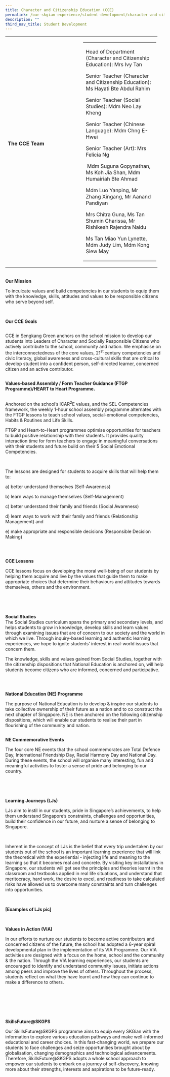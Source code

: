 ```yaml
---
title: Character and Citizenship Education (CCE)
permalink: /our-skgian-experience/student-development/character-and-citizenship-education-cce/
description: ""
third_nav_title: Student Development
---
```

<table style="width: 481px;">
<tbody>
<tr>
<td style="width: 229.797px;">
<p><strong>The CCE Team</strong></p>
<img alt="" src="images\cce001.png">
<p><strong>&nbsp;</strong></p>
</td>
<td style="width: 231.203px;">
<table style="width: 101.718%;">
<tbody>
<tr>
<td style="width: 100%;">
<p>Head of Department (Character and Citizenship Education): Mrs Ivy Tan</p>
<p>Senior Teacher (Character and Citizenship Education): Ms Hayati Bte Abdul Rahim</p>
<p>Senior Teacher (Social Studies): Mdm Neo Lay Kheng</p>
<p>Senior Teacher (Chinese Language): Mdm Chng E-Hwei</p>
<p>Senior Teacher (Art): Mrs Felicia Ng</p>
<p>&nbsp;Mdm Suguna Gopynathan, Ms Koh Jia Shan, Mdm Humairiah Bte Ahmad</p>
<p>Mdm Luo Yanping, Mr Zhang Xingang, Mr Aanand Pandiyan</p>
<p>Mrs Chitra Guna, Ms Tan Shumin Charissa, Mr Rishikesh Rajendra Naidu</p>
<p>Ms Tan Miao Yun Lynette, Mdm Judy Lim, Mdm Kong Siew May</p>
</td>
</tr>
</tbody>
</table>
</td>
</tr>
</tbody>
</table>

<p><br> <strong>Our Mission&nbsp;</strong></p>
<p>To inculcate values and build competencies in our students to equip them with the knowledge, skills, attitudes and values to be responsible citizens who serve beyond self.</p>
<p>&nbsp;</p>
<p><strong>Our CCE Goals </strong></p>
<img alt="" src="images\cce002.png">
<p>CCE in Sengkang Green anchors on the school mission to develop our students into Leaders of Character and Socially Responsible Citizens who actively contribute to the school, community and nation. We emphasise on the interconnectedness of the core values, 21<sup>st&nbsp;</sup>century competencies and civic literacy, global awareness and cross-cultural skills that are critical to develop student into a confident person, self-directed learner, concerned citizen and an active contributor.</p>
<img alt="" src="images\cce003.png">

<p><strong>Values-based Assembly / Form Teacher Guidance (FTGP Programme)/HEART to Heart Programme.</strong><strong>&nbsp;&nbsp;</strong></p>
<img alt="" src="images\cce004.png">
<p>Anchored on the school’s ICAR<sup>2</sup>E values, and the SEL Competencies framework, the weekly 1-hour school assembly programme alternates with the FTGP lessons to teach&nbsp;school values, social-emotional competencies, Habits &amp; Routines and Life Skills.</p>
<p>FTGP and Heart-to-Heart programmes optimise opportunities for teachers to build positive relationship with their students. It provides quality interaction time for form teachers to engage in meaningful conversations with their students and future build on their 5 Social Emotional Competencies.</p>
<p>&nbsp;</p>
<p>The lessons are designed for students to acquire skills that will help them to:</p>
<p>a) better understand themselves (Self-Awareness)</p>
<p>b) learn ways to manage themselves (Self-Management)</p>
<p>c) better understand their family and friends (Social Awareness)</p>
<p>d) learn ways to work with their family and friends (Relationship Management) and</p>
<p>e) make appropriate and responsible decisions (Responsible Decision Making)</p>
<img alt="" src="images\cce005.PNG">
<p>&nbsp;</p>
<p><strong>CCE Lessons</strong></p>
<p>CCE lessons focus on developing the moral well-being of our students by helping them acquire and live by the values that guide them to make appropriate choices that determine their behaviours and attitudes towards themselves, others and the environment.</p>
<p>&nbsp;</p>
<p>&nbsp;</p>
<p><strong>Social Studies<br> </strong>The Social Studies&nbsp;curriculum spans the primary and secondary levels, and helps students to grow in knowledge, develop skills and learn values through examining issues that are of concern to our society and the world in which we live. Through inquiry-based learning and authentic learning experiences, we hope to ignite students’ interest in real-world issues that concern them.&nbsp;</p>
<p>The knowledge, skills and values gained from Social Studies, together with the citizenship dispositions that National Education is anchored on, will help students become citizens who&nbsp;are informed, concerned and participative.&nbsp;</p>
<img alt="" src="images\cce006.png">
<p>&nbsp;</p>
<p><strong>National Education (NE) Programme</strong></p>
<p>The purpose of National Education is to develop &amp; inspire our students to take collective ownership of their future as a nation and to co construct the next chapter of Singapore. NE is then anchored on the following citizenship dispositions, which will enable our students to realise their part in flourishing of the community and nation.&nbsp;</p>
<img alt="" src="images\cce007.PNG">
<p><strong>NE Commemorative Events</strong><strong>&nbsp;</strong></p>
<p>The four core NE events that the school commemorates are Total Defence Day, International Friendship Day, Racial Harmony Day and National Day. During these events, the school will organise many interesting, fun and meaningful activities to foster a sense of pride and belonging to our country.</p>
<img alt="" src="images\cce008.PNG">
<img alt="" src="images\cce009.PNG">
<p>&nbsp;</p>
<p><strong>Learning Journeys (LJs)</strong></p>
<p>LJs aim to instil in our students, pride in Singapore’s achievements, to help them understand Singapore’s constraints, challenges and opportunities, build their confidence in our future, and nurture a sense of belonging to Singapore.</p>
<p>&nbsp;</p>
<p>Inherent in the concept of LJs is the belief that every trip undertaken by our students out of the school is an important learning experience that will link the theoretical with the experiential - injecting life and meaning to the learning so that it becomes real and concrete. By visiting key installations in Singapore, our students will get see the principles and theories learnt in the classroom and textbooks applied in real life situations, and understand that meritocracy, hard work, the desire to excel, and readiness to take calculated risks have allowed us to overcome many constraints and turn challenges into opportunities.</p>
<p><strong>&nbsp;</strong></p>
<p><strong>[Examples of LJs pic]</strong></p>
<p><strong>&nbsp;</strong></p>
<p><strong>Values in Action (VIA)</strong><strong>&nbsp;</strong></p>
<p>In our efforts to nurture our students to become active contributors and concerned citizens of the future, the school has adopted a 6-year spiral developmental plan in the implementation of its VIA Programme.&nbsp;Our VIA activities are designed with a focus on the home, school and the community &amp; the nation.&nbsp;Through the VIA learning experiences, our students are encouraged to identify and understand community issues, initiate actions among peers and improve the lives of others. Throughout the process, students reflect on what they have learnt and how they can continue to make a difference to others.</p>
<img alt="" src="images\cce010.PNG">
<img alt="" src="images\cce011.PNG">
<p>&nbsp;</p>
<p>&nbsp;</p>
<p><strong>SkillsFuture@SKGPS</strong></p>
<p>Our SkillsFuture@SKGPS programme aims to equip every SKGian with the information to explore various education pathways and make well-informed educational and career choices. In this fast-changing world, we prepare our students to face challenges and seize opportunities brought about by globalisation, changing demographics and technological advancements. Therefore, SkillsFuture@SKGPS adopts a whole school approach to empower our students to embark on a journey of self-discovery, knowing more about their strengths, interests and aspirations to be future-ready.</p>